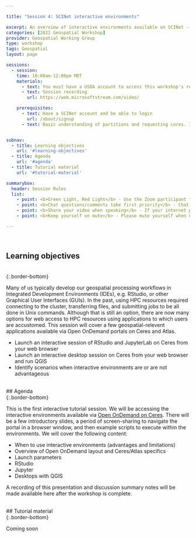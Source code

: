 ```yaml
---

title: "Session 4: SCINet interactive environments"

excerpt: An overview of interactive environments available on SCINet - RStudio, Jupyter, etc.
categories: [2022 Geospatial Workshop]  
provider: Geospatial Working Group
type: workshop
tags: Geospatial
layout: page

sessions:
  - session: 
    time: 10:00am-12:00pm MDT
    materials: 
      - text: You must have a USDA account to access this workshop's recordings.
      - text: Session recording
        url: https://web.microsoftstream.com/video/

    prerequisites:
      - text: Have a SCINet account and be able to login 
        url: /about/signup
      - text: Basic understanding of partitions and requesting cores. If you are unfamiliar with these topics, please attend Session 3 on parallel processing fundamentals.


subnav:
  - title: Learning objectives
    url: '#learning-objectives'
  - title: Agenda
    url: '#agenda'
  - title: Tutorial material
    url: '#tutorial-material'

summarybox:
  header: Session Rules
  list:
    - point: <b>Green Light, Red Light</b> - Use the Zoom participant feedback indicators to show us if you are following along successfully as well as when you need help. To access participant feed back, click on the “Participants” icon to open the participants pane/window. Click the green “yes” to indicate that you are following along successfully, click the red “no” to indicate when you need help. Ideally, you will have either the red or green indicator displayed for yourself throughout the entire tutorial. We will pause every so often to work through solutions for participants displaying a red light.
    - point: <b>Chat questions/comments take first priority</b> - Chat your question/comments either to everyone (preferred) or to the chat moderator (Ryan Lucas) privately to have your question/comment read out loud anonymously. We will answer chat questions first and call on people who have written in the chat before we take questions from raised hands.
    - point: <b>Share your video when speaking</b> - If your internet plan/connectivity allows, please share your video when speaking.
    - point: <b>Keep yourself on mute</b> - Please mute yourself when not speaking.

---
```


<br>

## Learning objectives
<br>
{:.border-bottom}

Many of us typically develop our geospatial processing workflows in Integrated Development Environments (IDEs), e.g. RStudio, or other Graphical User Interfaces (GUIs). In the past, using HPC resources required connecting to the cluster, transferring files, and submitting jobs to be all done in Unix commands. Although that is still an option, there are now many options for web access to HPC resources using applications to which users are 
accustomed. This session will cover a few geospatial-relevent applications available via Open OnDemand portals on Ceres and Atlas.

* Launch an interactive session of RStudio and JupyterLab on Ceres from your web browser
* Launch an interactive desktop session on Ceres from your web browser and run QGIS 
* Identify scenarios when interactive environments are or are not advantageous

<br>
## Agenda
<br>
{:.border-bottom}

This is the first interactive tutorial session. We will be accessing the interactive environments available via [Open OnDemand on Ceres](https://ceres-ood.scinet.usda.gov/). There will be a few introductory slides, a period of screen-sharing to navigate the portal in a browser window, and then example scripts to execute within the environments.  We will cover the following content:

* When to use interactive environments (advantages and limitations) 
* Overview of Open OnDemand layout and Ceres/Atlas specifics
* Launch parameters 
* RStudio 
* Jupyter
* Desktops with QGIS

A recording of this presentation and discussion summary notes will be made available here after the workshop is complete.

<br>
## Tutorial material
<br>
{:.border-bottom}

Coming soon


<br>